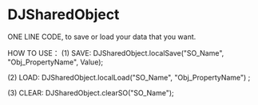 # DJSharedObject

ONE LINE CODE, to save or load your data that you want.

HOW TO USE：
(1) SAVE: 
DJSharedObject.localSave("SO_Name", "Obj_PropertyName", Value);							

(2) LOAD: 
DJSharedObject.localLoad("SO_Name", "Obj_PropertyName") ;

(3) CLEAR:
DJSharedObject.clearSO("SO_Name");
